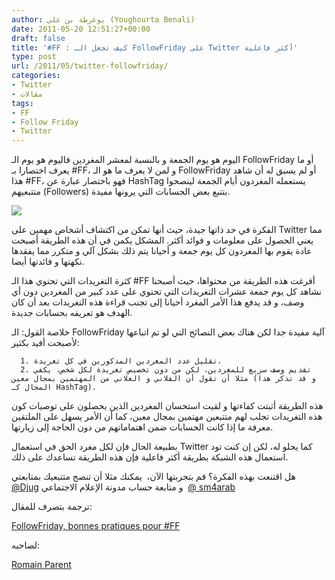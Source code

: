 ```yaml
---
author: يوغرطة بن علي (Youghourta Benali)
date: 2011-05-20 12:51:27+00:00
draft: false
title: '#FF : كيف تجعل الـ FollowFriday على Twitter أكثر فاعلية'
type: post
url: /2011/05/twitter-followfriday/
categories:
- Twitter
- مقالات
tags:
- FF
- Follow Friday
- Twitter
---
```


اليوم هو يوم الجمعة و بالنسبة لمعشر المغردين فاليوم هو يوم الـ FollowFriday أو ما يعرف اختصارا بـ #FF، و لمن لا يعرف ما هو الـ FollowFriday أو لم يسبق له أن شاهد هذا #FF، فهو باختصار عبارة عن HashTag يستعمله المغردون أيام الجمعة لينصحوا متتبعيهم (Followers) بتتبع بعض الحسابات التي يرونها مفيدة.

[![](https://socialmedia4arab.com/wp-content/uploads/2011/05/Follow-friday.jpg)
](https://socialmedia4arab.com/2011/05/twitter-followfriday/)<!-- more -->

الفكرة في حد ذاتها جيدة، حيث أنها تمكن من اكتشاف أشخاص مهمين على Twitter مما يعني الحصول على معلومات و فوائد أكثر. المشكل يكمن في أن هذه الطريقة أصبحت عادة يقوم بها المغردون كل يوم جمعة و أحيانا يتم ذلك بشكل آلي و متكرر مما يفقدها نكهتها و فائدتها أيضا.

كثرة التغريدات التي تحتوي هذا الـ #FF أفرغت هذه الطريقة من محتواها، حيث أصبحنا نشاهد كل يوم جمعة عشرات التغريدات التي تحتوي على عدد كبير من المغردين دون أي وصف، و قد يدفع هذا الأمر المغرد أحيانا إلى تجنب قراءة هذه التغريدات بعد أن كان الهدف هو تعريفه بحسابات جديدة.

خلاصة القول: الـ FollowFriday آلية مفيدة جدا لكن هناك بعض النصائح التي لو تم اتباعها لأصبحت أفيد بكثير:



 	  1. تقليل عدد المغردين المذكورين في كل تغريدة.
 	  2. تقديم وصف سريع للمغردين، لكن من دون تخصيص تغريدة لكل شخص، يكفي مثلا أن تقول أن الفلاني و العلاني من المهتمين بمجال معين (و قد تذكر هذا المجال كـ HashTag).

هذه الطريقة أثبتت كفاءتها و لقيت استحسان المغردين الذين يحصلون على توصيات كون هذه التغريدات تجلب لهم متتبعين مهتمين بمجال معين، كما أن الأمر يسهل على الملتقين معرفة ما إذا كانت الحسابات ضمن اهتماماتهم من دون الحاجة إلى زيارتها.

بطبيعة الحال فإن لكل مغرد الحق في استعمال Twitter كما يحلو له، لكن إن كنت تود استعمال هذه الشبكة بطريقة أكثر فاعلية فإن هذه الطريقة تساعدك على ذلك.

هل اقتنعت بهذه الفكرة؟ قم بتجربتها الآن،  يمكنك مثلا أن تنصح متتبعيك بمتابعتي  [@Djug](https://twitter.com/#%21/djug) و متابعة حساب مدونة الإعلام الاجتماعي  [@ sm4arab](https://twitter.com/#%21/sm4arab)

ترجمة بتصرف للمقال:

[FollowFriday, bonnes pratiques pour #FF](http://site-communautaire.blogspot.com/2010/01/followfriday-bonnes-pratiques-pour-ff.html)

لصاحبه:

[Romain Parent](https://twitter.com/#%21/romm1)


